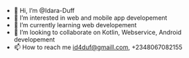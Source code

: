 - 👋 Hi, I’m @Idara-Duff
- 👀 I’m interested in web and mobile app developement
- 🌱 I’m currently learning web developement
- 💞️ I’m looking to collaborate on Kotlin, Webservice, Android developement
- 📫 How to reach me id4duf@gmaill.com, +2348067082155

<!---
Idara-Duff/Idara-Duff is a ✨ special ✨ repository because its `README.md` (this file) appears on your GitHub profile.
You can click the Preview link to take a look at your changes.
--->
